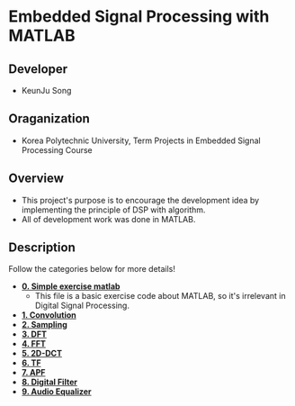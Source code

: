 # **Embedded Signal Processing with MATLAB**
## **Developer**
* KeunJu Song
## **Oraganization**
* Korea Polytechnic University, Term Projects in Embedded Signal Processing Course
## **Overview**
* This project's purpose is to encourage the development idea by implementing the principle of DSP with algorithm.
* All of development work was done in MATLAB.
## **Description**
Follow the categories below for more details!
* **[0. Simple exercise matlab](https://github.com/KeunJuSong/Embedded-Signal-Processing-with-MATLAB/tree/master/ESP_Lab0_simple_exercise_matlab)**
  * This file is a basic exercise code about MATLAB, so it's irrelevant in Digital Signal Processing.
* **[1. Convolution](https://github.com/KeunJuSong/Embedded-Signal-Processing-with-MATLAB/tree/master/ESP_Lab1_convolution)**
* **[2. Sampling](https://github.com/KeunJuSong/Embedded-Signal-Processing-with-MATLAB/tree/master/ESP_Lab2_Sampling)**
* **[3. DFT](https://github.com/KeunJuSong/Embedded-Signal-Processing-with-MATLAB/tree/master/ESP_Lab3_DFT)**
* **[4. FFT](https://github.com/KeunJuSong/Embedded-Signal-Processing-with-MATLAB/tree/master/ESP_Lab4_FFT)**
* **[5. 2D-DCT](https://github.com/KeunJuSong/Embedded-Signal-Processing-with-MATLAB/tree/master/ESP_Lab5_2%EC%B0%A8%EC%9B%90DCT)**
* **[6. TF](https://github.com/KeunJuSong/Embedded-Signal-Processing-with-MATLAB/tree/master/ESP_Lab6_TF(Transfer%20Function))**
* **[7. APF](https://github.com/KeunJuSong/Embedded-Signal-Processing-with-MATLAB/tree/master/ESP_Lab7_APF(Analog%20Prototype%20Filter))**
* **[8. Digital Filter](https://github.com/KeunJuSong/Embedded-Signal-Processing-with-MATLAB/tree/master/ESP_Lab8_Digital%20Filter)**
* **[9. Audio Equalizer](https://github.com/KeunJuSong/Embedded-Signal-Processing-with-MATLAB/tree/master/ESP_Lab9_Aduio_Equalizer)**
